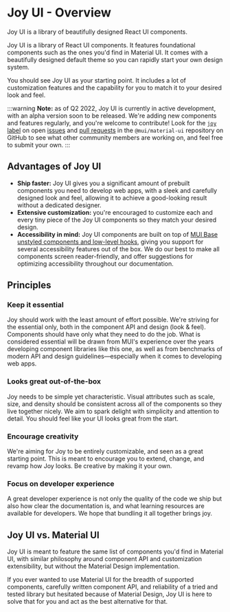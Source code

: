 # Joy UI - Overview

<p class="description">Joy UI is a library of beautifully designed React UI components.</p>

Joy UI is a library of React UI components. It features foundational components such as the ones you'd find in Material UI. It comes with a beautifully designed default theme so you can rapidly start your own design system.

You should see Joy UI as your starting point. It includes a lot of customization features and the capability for you to match it to your desired look and feel.

:::warning **Note:** as of Q2 2022, Joy UI is currently in active development, with an alpha version soon to be released. We're adding new components and features regularly, and you're welcome to contribute! Look for the [`joy` label](https://github.com/mui/material-ui/pulls?q=is%3Aopen+is%3Apr+label%3Ajoy) on open [issues](https://github.com/mui/material-ui/issues) and [pull requests](https://github.com/mui/material-ui/pulls) in the `@mui/material-ui` repository on GitHub to see what other community members are working on, and feel free to submit your own. :::

## Advantages of Joy UI

- **Ship faster:** Joy UI gives you a significant amount of prebuilt components you need to develop web apps, with a sleek and carefully designed look and feel, allowing it to achieve a good-looking result without a dedicated designer.
- **Extensive customization:** you're encouraged to customize each and every tiny piece of the Joy UI components so they match your desired design.
- **Accessibility in mind:** Joy UI components are built on top of [MUI Base unstyled components and low-level hooks](/base/getting-started/overview/), giving you support for several accessibility features out of the box. We do our best to make all components screen reader-friendly, and offer suggestions for optimizing accessibility throughout our documentation.

## Principles

### Keep it essential

Joy should work with the least amount of effort possible. We're striving for the essential only, both in the component API and design (look & feel). Components should have only what they need to do the job. What is considered essential will be drawn from MUI's experience over the years developing component libraries like this one, as well as from benchmarks of modern API and design guidelines—especially when it comes to developing web apps.

### Looks great out-of-the-box

Joy needs to be simple yet characteristic. Visual attributes such as scale, size, and density should be consistent across all of the components so they live together nicely. We aim to spark delight with simplicity and attention to detail. You should feel like your UI looks great from the start.

### Encourage creativity

We're aiming for Joy to be entirely customizable, and seen as a great starting point. This is meant to encourage you to extend, change, and revamp how Joy looks. Be creative by making it your own.

### Focus on developer experience

A great developer experience is not only the quality of the code we ship but also how clear the documentation is, and what learning resources are available for developers. We hope that bundling it all together brings joy.

## Joy UI vs. Material UI

Joy UI is meant to feature the same list of components you'd find in Material UI, with similar philosophy around component API and customization extensibility, but without the Material Design implementation.

If you ever wanted to use Material UI for the breadth of supported components, carefully written component API, and reliability of a tried and tested library but hesitated because of Material Design, Joy UI is here to solve that for you and act as the best alternative for that.
